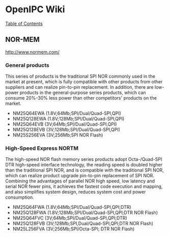 # OpenIPC Wiki
[Table of Contents](../index.md)

## NOR-MEM
http://www.normem.com/

### General products
This series of products is the traditional SPI NOR commonly used in the market
at present, which is fully compatible with other products from other suppliers
and can realize pin-to-pin replacement. In addition, there are low-power 
products in the general-purpose series products, which can consume 20%-30% 
less power than other competitors' products on the market.

* NM25Q64EWA (1.8V;64Mb;SPI/Dual/Quad-SPI,QPI)
* NM25Q128EWA (1.8V;128Mb;SPI/Dual/Quad-SPI,QPI)
* NM25Q64EVB (3V;64Mb;SPI/Dual/Quad-SPI,QPI)
* NM25Q128EVB (3V;128Mb;SPI/Dual/Quad-SPI,QPI)
* NM25S256EVA (3V;256Mb;SPI NOR Flash)

### High-Speed Express NORTM
The high-speed NOR flash memory series products adopt Octa-/Quad-SPI DTR 
high-speed interface technology, the reading speed is doubled higher than the
traditional SPI NOR, and is compatible with the traditional SPI NOR, which can
realize product upgrade pin-to-pin replacement of SPI NOR. Combining the 
advantages of parallel NOR high speed, low latency and serial NOR fewer pins,
it achieves the fastest code execution and mapping, and also simplifies system
design, reduces system cost and power consumption.

* NM25Q64FWA (1.8V;64Mb;SPI/Dual/Quad-SPI,QPI;DTR)
* NM25Q128FWA (1.8V;128Mb;SPI/Dual/Quad-SPI,QPI;DTR NOR Flash)
* NM25Q64FVC (3V;64Mb;SPI/Dual/Quad-SPI,QPI;DTR)
* NM25Q128FVB (3V;128Mb;SPI,Dual/Quad-SPI,QPI;DTR NOR Flash)
* NM25L256FVA (3V;256Mb;SPI/Octa-SPI; DTR NOR Flash)
